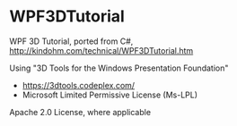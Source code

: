 WPF3DTutorial
=============

WPF 3D Tutorial, ported from C#, http://kindohm.com/technical/WPF3DTutorial.htm

Using "3D Tools for the Windows Presentation Foundation"
- https://3dtools.codeplex.com/
- Microsoft Limited Permissive License (Ms-LPL)

Apache 2.0 License, where applicable